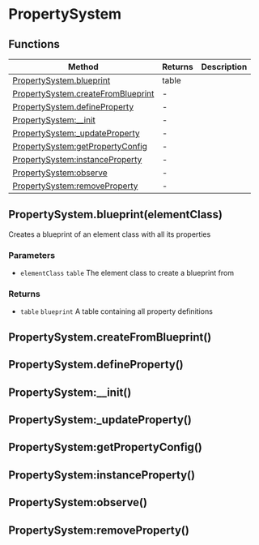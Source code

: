 # PropertySystem

## Functions

|Method|Returns|Description|
|---|---|---|
|[PropertySystem.blueprint](#PropertySystem.blueprint)|table|
|[PropertySystem.createFromBlueprint](#PropertySystem.createFromBlueprint)|-|
|[PropertySystem.defineProperty](#PropertySystem.defineProperty)|-|
|[PropertySystem:__init](#PropertySystem:__init)|-|
|[PropertySystem:_updateProperty](#PropertySystem:_updateProperty)|-|
|[PropertySystem:getPropertyConfig](#PropertySystem:getPropertyConfig)|-|
|[PropertySystem:instanceProperty](#PropertySystem:instanceProperty)|-|
|[PropertySystem:observe](#PropertySystem:observe)|-|
|[PropertySystem:removeProperty](#PropertySystem:removeProperty)|-|

## PropertySystem.blueprint(elementClass)
Creates a blueprint of an element class with all its properties

### Parameters
* `elementClass` `table` The element class to create a blueprint from

### Returns
* `table` `blueprint` A table containing all property definitions

## PropertySystem.createFromBlueprint()

## PropertySystem.defineProperty()

## PropertySystem:__init()

## PropertySystem:_updateProperty()

## PropertySystem:getPropertyConfig()

## PropertySystem:instanceProperty()

## PropertySystem:observe()

## PropertySystem:removeProperty()

